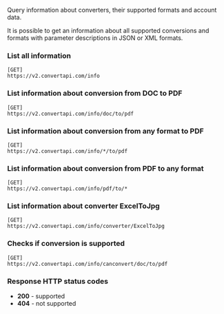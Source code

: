 Query information about converters, their supported formats and account data.

It is possible to get an information about all supported conversions and formats with parameter descriptions in JSON or XML formats.

### List all information
```
[GET]
https://v2.convertapi.com/info
```
### List information about conversion from DOC to PDF
```
[GET]
https://v2.convertapi.com/info/doc/to/pdf
```
### List information about conversion from any format to PDF
```
[GET]
https://v2.convertapi.com/info/*/to/pdf
```
### List information about conversion from PDF to any format
```
[GET]
https://v2.convertapi.com/info/pdf/to/*
```
### List information about converter ExcelToJpg
```
[GET]
https://v2.convertapi.com/info/converter/ExcelToJpg
```
### Checks if conversion is supported
```
[GET]
https://v2.convertapi.com/info/canconvert/doc/to/pdf
````
### Response HTTP status codes
* **200** - supported
* **404** - not supported
